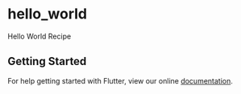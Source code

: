 # hello_world

Hello World Recipe

## Getting Started

For help getting started with Flutter, view our online
[documentation](https://flutter.io/).
